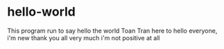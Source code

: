 # hello-world
This program run to say hello the world
Toan Tran here to hello everyone, i'm new
thank you all very much
i'm not positive at all
